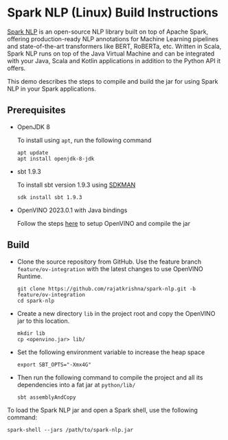 # Spark NLP (Linux) Build Instructions

[Spark NLP](https://github.com/JohnSnowLabs/spark-nlp) is an open-source NLP library built on top of Apache Spark, offering production-ready NLP annotations for Machine Learning pipelines and state-of-the-art transformers like BERT, RoBERTa, etc. Written in Scala, Spark NLP runs on top of the Java Virtual Machine and can be integrated with your Java, Scala and Kotlin applications in addition to the Python API it offers.

This demo describes the steps to compile and build the jar for using Spark NLP in your Spark applications.

## Prerequisites

- OpenJDK 8

    To install using `apt`, run the following command
    ```
    apt update
    apt install openjdk-8-jdk
    ```
    
- sbt 1.9.3
    
    To install sbt version 1.9.3 using [SDKMAN](https://sdkman.io/install)

    ```
    sdk install sbt 1.9.3
    ```

- OpenVINO 2023.0.1 with Java bindings

    Follow the steps [here](../openvino/build-ov-lin.md) to setup OpenVINO and compile the jar

## Build

- Clone the source repository from GitHub. Use the feature branch `feature/ov-integration` with the latest changes to use OpenVINO Runtime.

    ```
    git clone https://github.com/rajatkrishna/spark-nlp.git -b feature/ov-integration
    cd spark-nlp
    ```

- Create a new directory `lib` in the project root and copy the OpenVINO jar to this location.

    ```
    mkdir lib
    cp <openvino.jar> lib/ 
    ```

- Set the following environment variable to increase the heap space

    ```
    export SBT_OPTS="-Xmx4G"
    ```

- Then run the following command to compile the project and all its dependencies into a fat jar at `python/lib/`

    ```
    sbt assemblyAndCopy
    ```

To load the Spark NLP jar and open a Spark shell, use the following command:

```
spark-shell --jars /path/to/spark-nlp.jar
```
